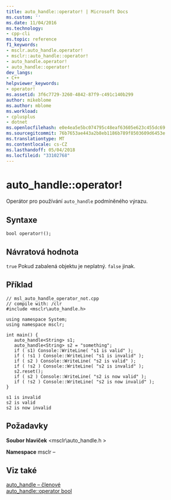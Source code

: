 ```yaml
---
title: auto_handle::operator! | Microsoft Docs
ms.custom: ''
ms.date: 11/04/2016
ms.technology:
- cpp-cli
ms.topic: reference
f1_keywords:
- msclr.auto_handle.operator!
- msclr::auto_handle::operator!
- auto_handle.operator!
- auto_handle::operator!
dev_langs:
- C++
helpviewer_keywords:
- operator!
ms.assetid: 3f6c7729-3260-4842-87f9-c491c140b299
author: mikeblome
ms.author: mblome
ms.workload:
- cplusplus
- dotnet
ms.openlocfilehash: e0e4ea5e5bc074795c48eaf63605e623c455dc69
ms.sourcegitcommit: 76b7653ae443a2b8eb1186b789f8503609d6453e
ms.translationtype: MT
ms.contentlocale: cs-CZ
ms.lasthandoff: 05/04/2018
ms.locfileid: "33102768"
---
```

# <a name="autohandleoperator"></a>auto_handle::operator!
Operátor pro používání `auto_handle` podmíněného výrazu.  
  
## <a name="syntax"></a>Syntaxe  
  
```  
bool operator!();  
```  
  
## <a name="return-value"></a>Návratová hodnota  
 `true` Pokud zabalená objektu je neplatný. `false` jinak.  
  
## <a name="example"></a>Příklad  
  
```  
// msl_auto_handle_operator_not.cpp  
// compile with: /clr  
#include <msclr\auto_handle.h>  
  
using namespace System;  
using namespace msclr;  
  
int main() {  
   auto_handle<String> s1;  
   auto_handle<String> s2 = "something";  
   if ( s1) Console::WriteLine( "s1 is valid" );  
   if ( !s1 ) Console::WriteLine( "s1 is invalid" );  
   if ( s2 ) Console::WriteLine( "s2 is valid" );  
   if ( !s2 ) Console::WriteLine( "s2 is invalid" );  
   s2.reset();  
   if ( s2 ) Console::WriteLine( "s2 is now valid" );  
   if ( !s2 ) Console::WriteLine( "s2 is now invalid" );  
}  
```  
  
```Output  
s1 is invalid  
s2 is valid  
s2 is now invalid  
```  
  
## <a name="requirements"></a>Požadavky  
 **Soubor hlaviček** \<msclr\auto_handle.h >  
  
 **Namespace** msclr –  
  
## <a name="see-also"></a>Viz také  
 [auto_handle – členové](../dotnet/auto-handle-members.md)   
 [auto_handle::operator bool](../dotnet/auto-handle-operator-bool.md)